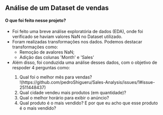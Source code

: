 <h2>Análise de um Dataset de vendas</h2>
<h4>O que foi feito nesse projeto?</h4>
<ul>
  <li>Foi feito uma breve análise exploratória de dados (EDA), onde foi verificado se haviam valores NaN no Dataset utilizado.</li>
  <li>Foram realizadas transformações nos dados. Podemos destacar transformações como:
  <ul>
    <li>Remoção de avalores NaN;</li>
    <li>Adição das colunas 'Month' e 'Sales'</li>
  </ul>
  </li>
  <li>Além disso, foi conduzida uma análise desses dados, com o objetivo de respoder 4 perguntas como:</li>
<ol>
  <li>Qual foi o melhor mês para vendas?</li>
  !(https://github.com/pedroShigueru/Sales-Analysis/issues/1#issue-2511448437)
  <li>Qual cidade vendeu mais produtos (em quantidade)?</li>
  <li>Qual o melhor horário para exibir o anúncio?</li>
  <li>Qual produto é o mais vendido? E por que eu acho que esse produto é o mais vendido?</li>
</ol>
</ul>
